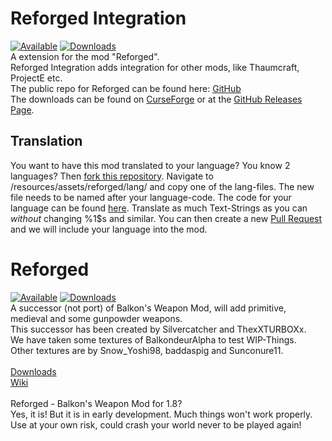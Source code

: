 # Reforged Integration
[![Available](http://cf.way2muchnoise.eu/versions/reforged-integration.svg)](https://minecraft.curseforge.com/projects/reforged-integration) [![Downloads](http://cf.way2muchnoise.eu/full_242591_downloads.svg)](https://minecraft.curseforge.com/projects/reforged-integration)<br>
A extension for the mod "Reforged".<br>
Reforged Integration adds integration for other mods, like Thaumcraft, ProjectE etc.<br>
The public repo for Reforged can be found here: [GitHub](https://github.com/TheOnlySilverClaw/Reforged)<br>
The downloads can be found on [CurseForge](http://minecraft.curseforge.com/projects/reforged-integration/files)
or at the [GitHub Releases Page](http://github.com/ThexXTURBOXx/Reforged-Integration/releases).

## Translation
You want to have this mod translated to your language? You know 2 languages? Then [fork this repository](https://github.com/ThexXTURBOXx/Reforged-Integration/fork). Navigate to /resources/assets/reforged/lang/ and copy one of the lang-files. The new file needs to be named after your language-code. The code for your language can be found [here](http://minecraft.gamepedia.com/Language#Available_languages). Translate as much Text-Strings as you can *without* changing %1$s and similar. You can then create a new [Pull Request](https://github.com/TheOnlySilverClaw/Reforged/compare) and we will include your language into the mod. <br>

# Reforged
[![Available](http://cf.way2muchnoise.eu/versions/reforged.svg)](https://minecraft.curseforge.com/projects/reforged) [![Downloads](http://cf.way2muchnoise.eu/full_241392_downloads.svg)](https://minecraft.curseforge.com/projects/reforged)<br>
A successor (not port) of Balkon's Weapon Mod, will add primitive, medieval and some gunpowder weapons. <br>
This successor has been created by Silvercatcher and ThexXTURBOXx. <br>
We have taken some textures of BalkondeurAlpha to test WIP-Things. <br>
Other textures are by Snow_Yoshi98, baddaspig and Sunconure11. <br>
<br>
[Downloads](https://github.com/TheOnlySilverClaw/Reforged/releases) <br>
[Wiki](https://github.com/TheOnlySilverClaw/Reforged/wiki) <br>
<br>
Reforged - Balkon's Weapon Mod for 1.8? <br>
Yes, it is! But it is in early development. Much things won't work properly. Use at your own risk, could crash your world never to be played again!
